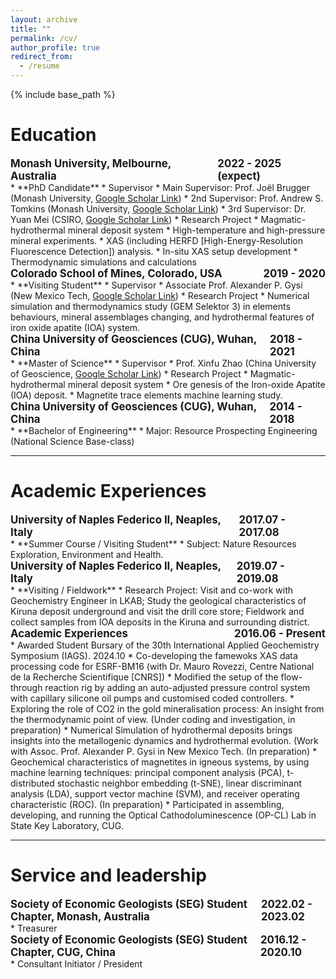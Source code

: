 ```yaml
---
layout: archive
title: ""
permalink: /cv/
author_profile: true
redirect_from:
  - /resume
---
```


{% include base_path %}

# Education
<div style="display: flex; justify-content: space-between; font-size: 1.2em;">
    <span><strong>Monash University, Melbourne, Australia</strong></span>
    <span><strong>2022 - 2025 (expect)</strong></span>
</div>
* **PhD Candidate**
* Supervisor
  * Main Supervisor:	Prof. Joël Brugger (Monash University, <a href="https://scholar.google.com/citations?user=LWXkkmwAAAAJ&hl=en&oi=ao">Google Scholar Link</a>)
  * 2nd Supervisor:	  Prof. Andrew S. Tomkins (Monash University, <a href="https://scholar.google.com.au/citations?user=QrVKsXsAAAAJ&hl=en">Google Scholar Link</a>)
  * 3rd Supervisor:	  Dr. Yuan Mei (CSIRO, <a href="[https://scholar.google.com](https://scholar.google.com/citations?user=QZ-_2l4AAAAJ&hl=en&oi=sra)">Google Scholar Link</a>)
* Research Project
  * Magmatic-hydrothermal mineral deposit system
  * High-temperature and high-pressure mineral experiments.
  * XAS (including HERFD [High-Energy-Resolution Fluorescence Detection]) analysis.
  * In-situ XAS setup development
  * Thermodynamic simulations and calculations

<div style="display: flex; justify-content: space-between; font-size: 1.2em;">
    <span><strong>Colorado School of Mines, Colorado, USA</strong></span>
    <span><strong>2019 - 2020</strong></span>
</div>
* **Visiting Student**
* Supervisor
  * Associate Prof. Alexander P. Gysi (New Mexico Tech, <a href="https://scholar.google.com/citations?user=mlnv8CIAAAAJ&hl=en">Google Scholar Link</a>)
* Research Project
  * Numerical simulation and thermodynamics study (GEM Selektor 3) in elements behaviours, mineral assemblages changing, and hydrothermal features of iron oxide apatite (IOA) system.

<div style="display: flex; justify-content: space-between; font-size: 1.2em;">
    <span><strong>China University of Geosciences (CUG), Wuhan, China</strong></span>
    <span><strong>2018 - 2021</strong></span>
</div>
* **Master of Science**
* Supervisor
  * Prof. Xinfu Zhao (China University of Geoscience, <a href="https://scholar.google.com/citations?user=RfXyjIAAAAAJ&hl=en&oi=ao">Google Scholar Link</a>)
* Research Project
  * Magmatic-hydrothermal mineral deposit system
  * Ore genesis of the Iron-oxide Apatite (IOA) deposit.
  * Magnetite trace elements machine learning study.

<div style="display: flex; justify-content: space-between; font-size: 1.2em;">
    <span><strong>China University of Geosciences (CUG), Wuhan, China</strong></span>
    <span><strong>2014 - 2018</strong></span>
</div>
* **Bachelor of Engineering**
* Major: Resource Prospecting Engineering (National Science Base-class)

<br>
<hr />

# Academic Experiences

<div style="display: flex; justify-content: space-between; font-size: 1.2em;">
    <span><strong>University of Naples Federico II, Neaples, Italy</strong></span>
    <span><strong>2017.07 - 2017.08</strong></span>
</div>
* **Summer Course / Visiting Student**
* Subject: Nature Resources Exploration, Environment and Health.

<div style="display: flex; justify-content: space-between; font-size: 1.2em;">
    <span><strong>University of Naples Federico II, Neaples, Italy</strong></span>
    <span><strong>2019.07 - 2019.08</strong></span>
</div>
* **Visiting / Fieldwork**
* Research Project: Visit and co-work with Geochemistry Engineer in LKAB; Study the geological characteristics of Kiruna deposit underground and visit the drill core store; Fieldwork and collect samples from IOA deposits in the Kiruna and surrounding district.

<div style="display: flex; justify-content: space-between; font-size: 1.2em;">
    <span><strong>Academic Experiences</strong></span>
    <span><strong>2016.06 - Present</strong></span>
</div>
* Awarded Student Bursary of the 30th International Applied Geochemistry Symposium (IAGS). 2024.10
* Co-developing the famewoks XAS data processing code for ESRF-BM16 (with Dr. Mauro Rovezzi, Centre National de la Recherche Scientifique [CNRS])
* Modified the setup of the flow-through reaction rig by adding an auto-adjusted pressure control system with capillary silicone oil pumps and customised coded controllers.
* Exploring the role of CO2 in the gold mineralisation process: An insight from the thermodynamic point of view. (Under coding and investigation, in preparation)
* Numerical Simulation of hydrothermal deposits brings insights into the metallogenic dynamics and hydrothermal evolution. (Work with Assoc. Prof. Alexander P. Gysi in New Mexico Tech. (In preparation)
* Geochemical characteristics of magnetites in igneous systems, by using machine learning techniques: principal component analysis (PCA), t-distributed stochastic neighbor embedding (t-SNE), linear discriminant analysis (LDA), support vector machine (SVM), and receiver operating characteristic (ROC). (In preparation)
* Participated in assembling, developing, and running the Optical Cathodoluminescence (OP-CL) Lab in State Key Laboratory, CUG.

<br>

<hr />

# Service and leadership
<div style="display: flex; justify-content: space-between; font-size: 1.2em;">
    <span><strong>Society of Economic Geologists (SEG) Student Chapter, Monash, Australia</strong></span>
    <span><strong>2022.02 - 2023.02</strong></span>
</div>
* Treasurer
<div style="display: flex; justify-content: space-between; font-size: 1.2em;">
    <span><strong>Society of Economic Geologists (SEG) Student Chapter, CUG, China</strong></span>
    <span><strong>2016.12 - 2020.10</strong></span>
</div>
* Consultant Initiator / President
